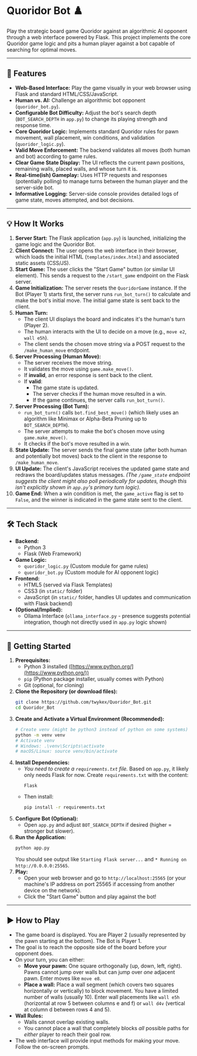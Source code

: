 # Quoridor Bot ♟️

<p align="center">
  <!-- PLACEHOLDER: Replace with a screenshot or GIF of your web interface! -->
  <!-- Create a 'docs' folder, add image/gif, update path below -->
</p>

Play the strategic board game Quoridor against an algorithmic AI opponent through a web interface powered by Flask. This project implements the core Quoridor game logic and pits a human player against a bot capable of searching for optimal moves.

---

## 🌟 Features

*   **Web-Based Interface:** Play the game visually in your web browser using Flask and standard HTML/CSS/JavaScript.
*   **Human vs. AI:** Challenge an algorithmic bot opponent (`quoridor_bot.py`).
*   **Configurable Bot Difficulty:** Adjust the bot's search depth (`BOT_SEARCH_DEPTH` in `app.py`) to change its playing strength and response time.
*   **Core Quoridor Logic:** Implements standard Quoridor rules for pawn movement, wall placement, win conditions, and validation (`quoridor_logic.py`).
*   **Valid Move Enforcement:** The backend validates all moves (both human and bot) according to game rules.
*   **Clear Game State Display:** The UI reflects the current pawn positions, remaining walls, placed walls, and whose turn it is.
*   **Real-time(ish) Gameplay:** Uses HTTP requests and responses (potentially polling) to manage turns between the human player and the server-side bot.
*   **Informative Logging:** Server-side console provides detailed logs of game state, moves attempted, and bot decisions.

---

## 💡 How It Works

1.  **Server Start:** The Flask application (`app.py`) is launched, initializing the game logic and the Quoridor Bot.
2.  **Client Connect:** The user opens the web interface in their browser, which loads the initial HTML (`templates/index.html`) and associated static assets (CSS/JS).
3.  **Start Game:** The user clicks the "Start Game" button (or similar UI element). This sends a request to the `/start_game` endpoint on the Flask server.
4.  **Game Initialization:** The server resets the `QuoridorGame` instance. If the Bot (Player 1) starts first, the server runs `run_bot_turn()` to calculate and make the bot's initial move. The initial game state is sent back to the client.
5.  **Human Turn:**
    *   The client UI displays the board and indicates it's the human's turn (Player 2).
    *   The human interacts with the UI to decide on a move (e.g., `move e2`, `wall e5h`).
    *   The client sends the chosen move string via a POST request to the `/make_human_move` endpoint.
6.  **Server Processing (Human Move):**
    *   The server receives the move string.
    *   It validates the move using `game.make_move()`.
    *   If **invalid**, an error response is sent back to the client.
    *   If **valid**:
        *   The game state is updated.
        *   The server checks if the human move resulted in a win.
        *   If the game continues, the server calls `run_bot_turn()`.
7.  **Server Processing (Bot Turn):**
    *   `run_bot_turn()` calls `bot.find_best_move()` (which likely uses an algorithm like Minimax or Alpha-Beta Pruning up to `BOT_SEARCH_DEPTH`).
    *   The server attempts to make the bot's chosen move using `game.make_move()`.
    *   It checks if the bot's move resulted in a win.
8.  **State Update:** The server sends the final game state (after both human and potentially bot moves) back to the client in the response to `/make_human_move`.
9.  **UI Update:** The client's JavaScript receives the updated game state and redraws the board/updates status messages. *(The `/game_state` endpoint suggests the client might also poll periodically for updates, though this isn't explicitly shown in `app.py`'s primary turn logic).*
10. **Game End:** When a win condition is met, the `game_active` flag is set to `False`, and the winner is indicated in the game state sent to the client.

---

## 🛠️ Tech Stack

*   **Backend:**
    *   Python 3
    *   Flask (Web Framework)
*   **Game Logic:**
    *   `quoridor_logic.py` (Custom module for game rules)
    *   `quoridor_bot.py` (Custom module for AI opponent logic)
*   **Frontend:**
    *   HTML5 (served via Flask Templates)
    *   CSS3 (in `static/` folder)
    *   JavaScript (in `static/` folder, handles UI updates and communication with Flask backend)
*   **(Optional/Implied):**
    *   Ollama Interface (`ollama_interface.py` - presence suggests potential integration, though not directly used in `app.py` logic shown)

---

## 🚀 Getting Started

1.  **Prerequisites:**
    *   Python 3 installed ([https://www.python.org/](https://www.python.org/))
    *   `pip` (Python package installer, usually comes with Python)
    *   Git (optional, for cloning)
2.  **Clone the Repository (or download files):**
    ```bash
    git clone https://github.com/twykex/Quoridor_Bot.git
    cd Quoridor_Bot
    ```
3.  **Create and Activate a Virtual Environment (Recommended):**
    ```bash
    # Create venv (might be python3 instead of python on some systems)
    python -m venv venv
    # Activate venv
    # Windows: .\venv\Scripts\activate
    # macOS/Linux: source venv/bin/activate
    ```
4.  **Install Dependencies:**
    *   *You need to create a `requirements.txt` file.* Based on `app.py`, it likely only needs Flask for now. Create `requirements.txt` with the content:
        ```
        Flask
        ```
    *   Then install:
        ```bash
        pip install -r requirements.txt
        ```
5.  **Configure Bot (Optional):**
    *   Open `app.py` and adjust `BOT_SEARCH_DEPTH` if desired (higher = stronger but slower).
6.  **Run the Application:**
    ```bash
    python app.py
    ```
    You should see output like `Starting Flask server...` and `* Running on http://0.0.0.0:25565`.
7.  **Play:**
    *   Open your web browser and go to `http://localhost:25565` (or your machine's IP address on port 25565 if accessing from another device on the network).
    *   Click the "Start Game" button and play against the bot!

---

## ▶️ How to Play

*   The game board is displayed. You are Player 2 (usually represented by the pawn starting at the bottom). The Bot is Player 1.
*   The goal is to reach the opposite side of the board before your opponent does.
*   On your turn, you can either:
    *   **Move your pawn:** One square orthogonally (up, down, left, right). Pawns cannot jump over walls but can jump over *one* adjacent pawn. Enter moves like `move e8`.
    *   **Place a wall:** Place a wall segment (which covers two squares horizontally or vertically) to block movement. You have a limited number of walls (usually 10). Enter wall placements like `wall e5h` (horizontal at row 5 between columns e and f) or `wall d4v` (vertical at column d between rows 4 and 5).
*   **Wall Rules:**
    *   Walls cannot overlap existing walls.
    *   You cannot place a wall that completely blocks *all* possible paths for *either* player to reach their goal row.
*   The web interface will provide input methods for making your move. Follow the on-screen prompts.
